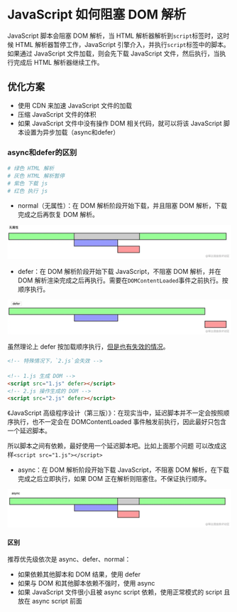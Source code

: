 # JavaScript 如何阻塞 DOM 解析
JavaScript 脚本会阻塞 DOM 解析，当 HTML 解析器解析到`script`标签时，这时候 HTML 解析器暂停工作，JavaScript 引擎介入，并执行`script`标签中的脚本。如果通过 JavaScript 文件加载，则会先下载 JavaScript 文件，然后执行，当执行完成后 HTML 解析器继续工作。

## 优化方案
- 使用 CDN 来加速 JavaScript 文件的加载
- 压缩 JavaScript 文件的体积
- 如果 JavaScript 文件中没有操作 DOM 相关代码，就可以将该 JavaScript 脚本设置为异步加载（async和defer）

### async和defer的区别
```bash
# 绿色 HTML 解析
# 灰色 HTML 解析暂停
# 紫色 下载 js
# 红色 执行 js
```
- normal（无属性）：在 DOM 解析阶段开始下载，并且阻塞 DOM 解析，下载完成之后再恢复 DOM 解析。

<img src="https://github.com/zygg1512/myBlog/raw/master/images/http/性能优化/script-normal.webp" width="600px" />

- defer：在 DOM 解析阶段开始下载 JavaScript，不阻塞 DOM 解析，并在 DOM 解析渲染完成之后再执行。需要在`DOMContentLoaded`事件之前执行。按顺序执行。

<img src="https://github.com/zygg1512/myBlog/raw/master/images/http/性能优化/script-defer.webp" width="600px" />

虽然理论上 defer 按加载顺序执行，[但是也有失效的情况](https://segmentfault.com/a/1190000017257370)。
```html
<!-- 特殊情况下，`2.js`会失效 -->

<!-- 1.js 生成 DOM -->
<script src="1.js" defer></script>
<!-- 2.js 操作生成的 DOM -->
<script src="2.js" defer></script>
```
《JavaScript 高级程序设计（第三版）》：在现实当中，延迟脚本并不一定会按照顺序执行，也不一定会在 DOMContentLoaded 事件触发前执行，因此最好只包含一个延迟脚本。

所以脚本之间有依赖，最好使用一个延迟脚本吧。比如上面那个问题 可以改成这样`<script src="1.js"></script>`

- async：在 DOM 解析阶段开始下载 JavaScript，不阻塞 DOM 解析，在下载完成之后立即执行，如果 DOM 正在解析则阻塞住。不保证执行顺序。
  
<img src="https://github.com/zygg1512/myBlog/raw/master/images/http/性能优化/script-async.webp" width="600px" />

#### 区别
推荐优先级依次是 async、defer、normal：
- 如果依赖其他脚本和 DOM 结果，使用 defer
- 如果与 DOM 和其他脚本依赖不强时，使用 async
- 如果 JavaScript 文件很小且被 async script 依赖，使用正常模式的 script 且放在 async script 前面